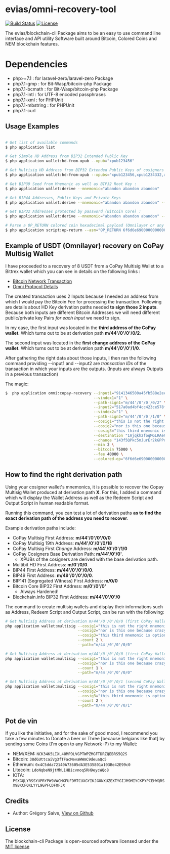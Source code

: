 # evias/omni-recovery-tool 

[![Build Status](https://travis-ci.org/evias/blockchain-cli.svg)](https://travis-ci.org/evias/blockchain-cli)
[![License](https://poser.pugx.org/evias/blockchain-cli/license.svg)](https://packagist.org/packages/evias/blockchain-cli)

The evias/blockchain-cli Package aims to be an easy to use command line interface and API utility Software built around Bitcoin, Colored Coins and NEM blockchain features.

# Dependencies

- php>=7.1 : for laravel-zero/laravel-zero Package
- php7.1-gmp : for Bit-Wasp/bitcoin-php Package
- php7.1-bcmath : for Bit-Wasp/bitcoin-php Package
- php7.1-intl : for UTF-8 encoded passphrases
- php7.1-xml : for PHPUnit
- php7.1-mbstring : for PHPUnit
- php7.1-curl

## Usage Examples

```bash

# Get list of available commands
$ php application list

# Get Simple HD Address from BIP32 Extended Public Key
$ php application wallet:hd-from-xpub --xpub="xpub123456"

# Get Multisig HD Address from BIP32 Extended Public Keys of cosigners
$ php application wallet:hd-from-xpub --xpubs="xpub123456,xpub1234332,xpub493554" --mincount 2

# Get BIP39 Seed from Mnemonic as well as BIP32 Root Key :
$ php application wallet:derive --mnemonic="abandon abandon abandon"

# Get BIP44 Addresses, Public Keys and Private Keys
$ php application wallet:derive --mnemonic="abandon abandon abandon" --path="m/44'/0'/0'/0"

# Get BIP32 Addresses protected by password (Bitcoin Core) :
$ php application wallet:derive --mnemonic="abandon abandon abandon" --password="mySecurePassword" --path="m/0'/0'"

# Parse a OP_RETURN colored coin hexadecimal payload (Omnilayer or any other OP_RETURN content)
$ php application script:op-return --asm="OP_RETURN 6f6d6e69000000000000001f000000002faf0800 OP_EQUAL"
```

## Example of USDT (Omnilayer) recovery on CoPay Multisig Wallet

I have proceeded to a recovery of 8 USDT from a CoPay Multisig Wallet to a Bittrex wallet which you can see in details on the following
links :

- [Bitcoin Network Transaction](https://blockchain.info/tx/09d01daebfb08d9124ba442d8db5e9e11f9cdd29e799d471f7c37768148a4e9a?show_adv=true)
- [Omni Protocol Details](https://www.omniwallet.org/explorer/inspector?view=09d01daebfb08d9124ba442d8db5e9e11f9cdd29e799d471f7c37768148a4e9a)

The created transaction uses 2 Inputs because I needed an address from which I would pay the Bitcoin Fee for processing the transaction. Following
are details about HD Key derivation paths needed **to sign those 2 inputs**. Because both inputs are different Bitcoin Addresses we will need different
public/private key Pairs *for each Input* we need to sign.

In my case, the first input was located in the **third address of the CoPay wallet**. Which turns out to be at derivation path **m/44'/0'/0'/0/2**.

The second input was located in the **first change address of the CoPay wallet**. Which turns out to be at derivation path **m/44'/0'/0'/1/0**.

After gathering the right data about those inputs, I then ran the following command providing --input1 and --input2 are *transaction IDs* of the transaction in which your inputs are the outputs. (Inputs are always Outputs in a previous transaction)

The magic:

```bash
$  php application omni:copay-recovery --input1="9141346500a45fb588e2ee2908583d9d2b0484b1941dcb0e50fbf9bf1e4e5b51" \
                                       --vindex1="1" \
                                       --path-sign1="m/44'/0'/0'/0/2" \
                                       --input2="517a0ad4bf4cc423ce578f043a13e98d405902c08b1bfcac92b199ba3fd2cc39" \
                                       --vindex2="1" \
                                       --path-sign2="m/44'/0'/0'/1/0" \
                                       --cosig1="this is not the right mnemonic" \
                                       --cosig2="nor is this one because crazy" \
                                       --cosig3="this third mnemonic is optional" \
                                       --destination "1Ajqkh2foqMGLRAe9YkS7mwMgsAEiAx3aM" \
                                       --change "143f5QPkc5mJurEr2kGPPoecJqkhvaQ2u2" \
                                       --min 2 \
                                       --bitcoin 75000 \
                                       --fee 40000 \
                                       --colored-op="6f6d6e69000000000000001f000000002faf0800"
```

## How to find the right derivation path

Using your cosigner wallet's mnemonics, it is possible to recover the Copay Multisig Wallet produced at derivation path **X**. For this, I added a command which
will display the Wallet Address as well as the Redeem Script and Output Script in human readable format.

Running this command, you can test a lot of derivation paths **as to find the exact derivation path of the address you need to recover**.

Example derivation paths include:

- CoPay Multisig First Address: **m/44'/0'/0'/0/0**
- CoPay Multisig 19th Address: **m/44'/0'/0'/0/18**
- CoPay Multisig First *Change* Address: **m/44'/0'/0'/1/0**
- CoPay Cosigners Base Derivation Path: **m/44'/0'/0'**.
  - XPUBs of the cosigners are derived with the base derivation path.
- Multibit HD First Address: **m/0'/0/0**.
- BIP44 First Address: **m/44'/0'/0'/0/0**.
- BIP49 First Address: **m/49'/0'/0'/0/0**.
- BIP141 (Segregated Witness) First Address:  **m/0/0**
- Bitcoin Core BIP32 First Address: **m/0'/0'/0'**
  - Always Hardened!
- Blockchain.info BIP32 First Address: **m/44'/0'/0'/0**

The command to create multisig wallets and display their informations such as Address, Redeem Script and Output Script, can be run with the following:

```bash
# Get Multisig Address at derivation m/44'/0'/0'/0/0 (first CoPay Wallet address) with 2 of 3 configuration
php application wallet:multisig --cosig1="this is not the right mnemonic" \
                                --cosig2="nor is this one because crazy" \
                                --cosig3="this third mnemonic is optional" \
                                --count 2 \
                                --path="m/44'/0'/0'/0/0"

# Get Multisig Address at derivation m/44'/0'/0'/0/0 (first CoPay Wallet address) with 1 of 2 configuration
php application wallet:multisig --cosig1="this is not the right mnemonic" \
                                --cosig2="nor is this one because crazy" \
                                --count 1 \
                                --path="m/44'/0'/0'/0/0"

# Get Multisig Address at derivation m/44'/0'/0'/0/1 (second CoPay Wallet address) with 2 of 3 configuration
php application wallet:multisig --cosig1="this is not the right mnemonic" \
                                --cosig2="nor is this one because crazy" \
                                --cosig3="this third mnemonic is optional" \
                                --count 2 \
                                --path="m/44'/0'/0'/0/1"
```

## Pot de vin

If you like the initiative, and for the sake of good mood, I recommend you take a few minutes to Donate a beer or Three [because belgians like that] by sending some Coins (I'm open to any Network :P) to my Wallet:

- NEM/XEM: `NCK34K5LIXL4OMPDLVGPTWPZMGFTDRZQEBRS5Q2S`
- Bitcoin: `38dGUttcaiVg3fTFacMevaWWmC9deuaQc5`
- Ethereum: `0x4C5dda72140A73605dA3E535801a103Be42E99c0`
- Litecoin: `LdoNqbeN9jtMhL1HBicvnoq5RH9eycWQo8`
- IOTA: `PSXGQLYRSSYUPRYPW9VWCMXFUFDMTCUXGYIKJGONXUZEXTYGIJM9MIYCKPYPCEHWQRSX9BKCFQKLYYL9GPFCDFOFJX`

## Credits

- Author: Grégory Saive, [View on Github](https://github.com/evias)

## License

The blockchain-cli Package is open-sourced software licensed under the [MIT license](http://opensource.org/licenses/MIT)
